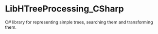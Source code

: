 LibHTreeProcessing_CSharp
=========================

C# library for representing simple trees, searching them and transforming them.
